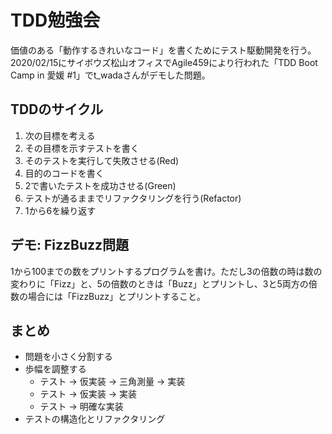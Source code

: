 # TDD勉強会

価値のある「動作するきれいなコード」を書くためにテスト駆動開発を行う。
2020/02/15にサイボウズ松山オフィスでAgile459により行われた「TDD Boot Camp in 愛媛 #1」でt_wadaさんがデモした問題。

## TDDのサイクル

1. 次の目標を考える
2. その目標を示すテストを書く
3. そのテストを実行して失敗させる(Red)
4. 目的のコードを書く
5. 2で書いたテストを成功させる(Green)
6. テストが通るままでリファクタリングを行う(Refactor)
7. 1から6を繰り返す

## デモ: FizzBuzz問題

1から100までの数をプリントするプログラムを書け。ただし3の倍数の時は数の変わりに「Fizz」と、5の倍数のときは「Buzz」とプリントし、3と5両方の倍数の場合には「FizzBuzz」とプリントすること。

## まとめ

- 問題を小さく分割する
- 歩幅を調整する
  - テスト → 仮実装 → 三角測量 → 実装
  - テスト → 仮実装 → 実装
  - テスト → 明確な実装
- テストの構造化とリファクタリング
